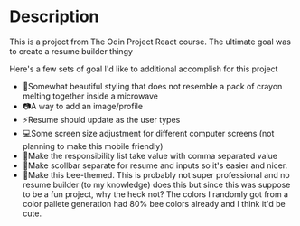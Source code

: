 # Description
This is a project from The Odin Project React course. The ultimate goal was to create a resume builder thingy

Here's a few sets of goal I'd like to additional accomplish for this project
* 🎨Somewhat beautiful styling that does not resemble a pack of crayon melting together inside a microwave
* 📷A way to add an image/profile
* ⚡Resume should update as the user types
* 💻Some screen size adjustment for different computer screens (not planning to make this mobile friendly)
* 💬Make the responsibility list take value with comma separated value
* 📜Make scollbar separate for resume and inputs so it's easier and nicer.
* 🐝Make this bee-themed. This is probably not super professional and no resume builder (to my knowledge) does this but since this was suppose to be a fun project, why the heck not? The colors I randomly got from a color pallete generation had 80% bee colors already and I think it'd be cute.